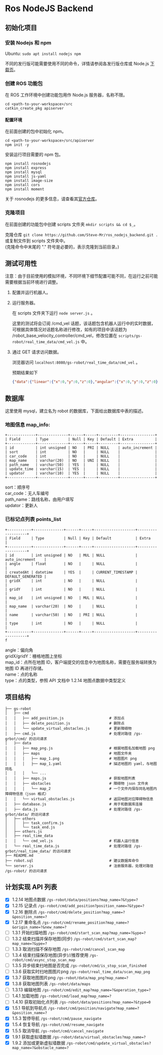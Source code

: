 # Ros NodeJS Backend

## 初始化项目

### 安装 Nodejs 和 npm

Ubuntu: ```sudo apt install nodejs npm```  

不同的发行版可能需要使用不同的命令，详情请参阅各发行版仓库或 Node.js [下载页](https://nodejs.org/zh-cn/download/)。

### 创建 ROS 功能包

在 ROS 工作环境中创建功能包用作 Node.js 服务器，名称不限。  

```shell
cd <path-to-your-workspace>/src
catkin_create_pkg apiserver
```

#### 配置环境

在前面创建的包中初始化 npm。  

```shell
cd <path-to-your-workspace>/src/apiserver
npm init -y
```  

安装运行项目需要的 npm 包。  

```shell
npm install rosnodejs
npm install express
npm install mysql
npm install js-yaml
npm install image-size
npm install cors
npm install moment
```

关于 rosnodejs 的更多信息，请查看其[官方仓库](https://github.com/RethinkRobotics-opensource/rosnodejs)。  

### 克隆项目

在前面创建的功能包中创建 scripts 文件夹 ```mkdir scripts && cd $_```。  

克隆仓库 ```git clone https://github.com/Steve-Mr/ros_nodejs_backend.git .```
或复制文件到 scripts 文件夹中。  
(克隆命令中末尾的 "." 符号是必要的，表示克隆到当前目录。)  

## 测试可用性

注意：由于目前使用的模拟环境，不同环境下细节配置可能不同，在运行之前可能需要根据当前环境进行调整。  

1. 配置并运行机器人。  

2. 运行服务器。  
    
    在 scripts 文件夹下运行 ```node server.js``` 。  
    
    这里的测试将会订阅 /cmd_vel 话题，该话题包含机器人运行中的实时数据，可根据具体情况对话题名称进行修改，如有的项目中该话题为 /robot_base_velocity_controller/cmd_vel，修改位置在 ```scripts/gs-robot/real_time_data/cmd_vel.js``` 中。  

3. 通过 GET 请求访问数据。  
    
    浏览器访问 ```localhost:8080/gs-robot/real_time_data/cmd_vel``` 。  

    预期结果如下  

    ```json
    {"data":{"linear":{"x":0,"y":0,"z":0},"angular":{"x":0,"y":0,"z":0}},"errorCode":"","msg":"successed","successed":true}
    ```

## 数据库

这里使用 mysql，建立名为 robot 的数据库，下面给出数据库中表的描述。   

### 地图信息 map_info:
```
+-------------+--------------+------+-----+---------+----------------+
| Field       | Type         | Null | Key | Default | Extra          |
+-------------+--------------+------+-----+---------+----------------+
| id          | int unsigned | NO   | PRI | NULL    | auto_increment |
| sort        | int          | NO   |     | NULL    |                |
| car_code    | int          | NO   |     | NULL    |                |
| map_name    | varchar(20)  | NO   | UNI | NULL    |                |
| path_name   | varchar(50)  | YES  |     | NULL    |                |
| update_time | varchar(15)  | YES  |     | NULL    |                |
| updator     | varchar(10)  | YES  |     | NULL    |                |
+-------------+--------------+------+-----+---------+----------------+
```
sort：顺序号  
car_code：无人车编号  
path_name：路线名称，由用户填写  
updator：更新人  

### 已标记点列表 points_list
```
+-----------+--------------+------+-----+-------------------+-------------------+
| Field     | Type         | Null | Key | Default           | Extra             |
+-----------+--------------+------+-----+-------------------+-------------------+
| id        | int unsigned | NO   | MUL | NULL              | auto_increment    |
| angle     | float        | NO   |     | NULL              |                   |
| createdAt | datetime     | YES  |     | CURRENT_TIMESTAMP | DEFAULT_GENERATED |
| gridX     | int          | NO   |     | NULL              |                   |
| gridY     | int          | NO   |     | NULL              |                   |
| map_id    | int unsigned | NO   | MUL | NULL              |                   |
| map_name  | varchar(20)  | NO   |     | NULL              |                   |
| name      | varchar(50)  | NO   | PRI | NULL              |                   |
| type      | int          | NO   |     | NULL              |                   |
+-----------+--------------+------+-----+-------------------+-------------------+
f
```
angle：偏向角  
gridX/gridY：栅格地图上坐标   
map_id：点所在地图 ID，客户端提交的信息中为地图名称，需要在服务端转换为地图 ID 再进行存储。  
name：点的名称  
type：点的类型，参照 API 文档中 1.2.14 地图点数据中类型定义  

## 项目结构

```
├── gs-robot
│   ├── cmd
│   │   ├── add_position.js                     # 添加点
│   │   ├── delete_position.js                  # 删除点
│   │   └── update_virtual_obstacles.js         # 更新障碍物
│   ├── cmd.js                                  # 处理对路径 /gs-grbot/cmd/ 的访问请求
│   ├── data
│   │   ├── map_png.js                          # 根据地图名加载地图 png
│   │   ├── maps                                # 地图文件夹
│   │   │   ├── map_1.png                       # 地图图片 png
│   │   │   ├── map_1.yaml                      # 描述地图的 yaml，与地图同名
│   │   │   └── ...
│   │   ├── maps.js                             # 获取地图列表
│   │   ├── obstacles                           # 障碍物 json 文件夹
│   │   │   └── map_2                           # 一个文件内保存同名地图内障碍物信息（json 格式）
│   │   └── virtual_obstacles.js                # 返回地图对应障碍物信息
│   ├── database.js                             # 用于和数据库连接
│   ├── data.js                                 # 处理对路径 /gs-grbot/data/ 的访问请求
│   ├── others
│   │   ├── task_confirm.js
│   │   └── task_end.js
│   ├── others.js
│   ├── real_time_data
│   │   └── cmd_vel.js                          # 机器人运行信息
│   └── real_time_data.js                       # 处理对路径 /gs-grbot/real_time_data/ 的访问请求
├── README.md
├── robot.sql                                   # 建议数据库命令
└── server.js                                   # 注册服务器，处理对路径 /gs-robot/ 的访问请求
```

## 计划实现 API 列表

- [x] 1.2.14 地图点数据 ```/gs-robot/data/positions?map_name=?&type=?```	
- [x] 1.2.15 记录点	```/gs-robot/cmd/add_position?position_name=?&type=? ```
- [x] 1.2.16 删除点	```/gs-robot/cmd/delete_position?map_name=?&position_name=?```
- [x] 1.2.17 重命名点 ```/gs-robot/cmd/rename_position?map_name=?&origin_name=?&new_name=?```	 
- [ ] 1.3.1  开始扫描地图 ```/gs-robot/cmd/start_scan_map?map_name=?&ype=?```	
- [ ] 1.3.2  结束扫描并保存地图(同步) ```/gs-robot/cmd/start_scan_map?map_name=?&ype=?```	
- [ ] 1.3.3  取消扫描不保存地图 ```/gs-robot/cmd/cancel_scan_map ```
- [ ] 1.3.4  结束扫描保存地图(异步)//推荐使用 ```/gs-robot/cmd/async_stop_scan_map ```	
- [ ] 1.3.5  异步结束扫地图是否完成 ```/gs-robot/cmd/is_stop_scan_finished ```	
- [ ] 1.3.6  获取实时扫地图图片png ```/gs-robot/real_time_data/scan_map_png```	
- [x] 1.3.7  获取地图图片png ```/gs-robot/data/map_png?map_name=?```	
- [x] 1.3.8  获取地图列表 ```/gs-robot/data/maps```	
- [ ] 1.3.13 编辑地图 ```/gs-robot/cmd/edit_map?map_name=?&operation_type=?```	
- [ ] 1.4.1  加载地图 ```/gs-robot/cmd/load_map?map_name=? ```	
- [ ] 1.4.10 获取初始化点列表 ```/gs-robot/data/positions?map_name=?&type=0```	
- [x] 1.5.1  导航到导航点 ```/gs-robot/cmd/position/navigate?map_name=?&position_name=?```	
- [x] 1.5.3  暂停导航 ```/gs-robot/cmd/pause_navigate```	
- [x] 1.5.4  恢复导航 ```/gs-robot/cmd/resume_navigate```	
- [x] 1.5.5  取消导航 ```/gs-robot/cmd/cancel_navigate```	
- [x] 1.9.1  获取虚拟墙数据 ```/gs-robot/data/virtual_obstacles?map_name=?```	
- [x] 1.9.2  添加或更新虚拟墙数据 ```/gs-robot/cmd/update_virtual_obstacles?map_name=?&obstacle_name=?```